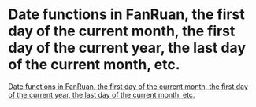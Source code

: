 # Date functions in FanRuan, the first day of the current month, the first day of the current year, the last day of the current month, etc.
[Date functions in FanRuan, the first day of the current month, the first day of the current year, the last day of the current month, etc.](https://aiwithcloud.com/2022/09/19/date_functions_in_fanruan_the_first_day_of_the_current_month_the_first_day_of_the_current_year_the_last_day_of_the_current_month_etc/)